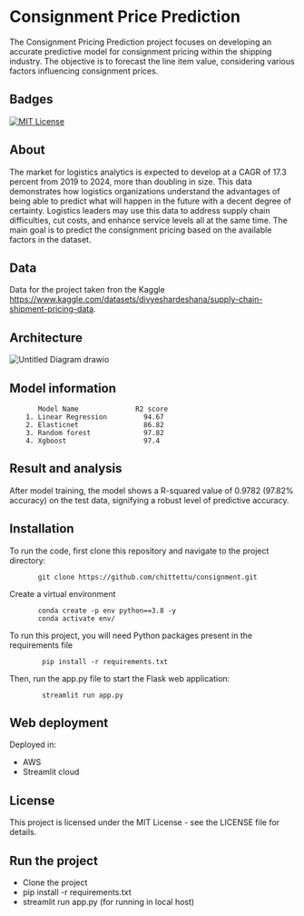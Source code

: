 
# Consignment Price Prediction

The Consignment Pricing Prediction project focuses on developing an accurate predictive model 
for consignment pricing within the shipping industry. The objective is to forecast the line item 
value, considering various factors influencing consignment prices.


## Badges


[![MIT License](https://img.shields.io/badge/License-MIT-green.svg)](https://choosealicense.com/licenses/mit/)


## About
The market for logistics analytics is expected to develop at a CAGR of 17.3 percent from 2019 to 
2024, more than doubling in size. This data demonstrates how logistics organizations understand 
the advantages of being able to predict what will happen in the future with a decent degree of 
certainty. Logistics leaders may use this data to address supply chain difficulties, cut costs, and 
enhance service levels all at the same time. The main goal is to predict the consignment pricing 
based on the available factors in the dataset.

## Data 
Data for the project taken fron the Kaggle https://www.kaggle.com/datasets/divyeshardeshana/supply-chain-shipment-pricing-data.

## Architecture

![Untitled Diagram drawio](https://github.com/chittettu/consignment/assets/105189151/868d5bb4-c81d-4cdc-a18b-7423132f580c)

## Model information

           Model Name              R2 score 
        1. Linear Regression         94.67        
        2. Elasticnet                86.82
        3. Random forest             97.82
        4. Xgboost                   97.4
        
## Result and analysis
After model training, the model shows a R-squared value of 0.9782 (97.82% accuracy) on the test data, signifying a robust level of predictive accuracy.
## Installation
To run the code, first clone this repository and navigate to the project directory:

           git clone https://github.com/chittettu/consignment.git

Create a virtual environment

           conda create -p env python==3.8 -y
           conda activate env/
           
To run this project, you will need Python packages present in the requirements file

            pip install -r requirements.txt

Then, run the app.py file to start the Flask web application:

            streamlit run app.py

## Web deployment

Deployed in:
* AWS
* Streamlit cloud

## License

This project is licensed under the MIT License - see the LICENSE file for details.

## Run the project

* Clone the project
* pip install -r requirements.txt
* streamlit run app.py (for running in local host)


